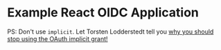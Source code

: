 # Example React OIDC Application

PS: Don't use `implicit`. Let Torsten Lodderstedt tell you [why you should stop using the OAuth implicit grant!](https://medium.com/oauth-2/why-you-should-stop-using-the-oauth-implicit-grant-2436ced1c926)
